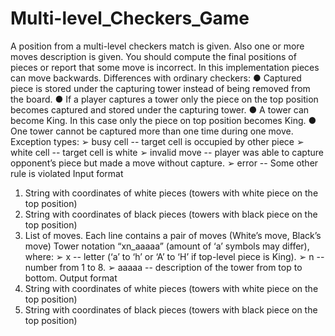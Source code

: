 # Multi-level_Checkers_Game
A position from a multi-level checkers match is given. Also one or more moves description is given. You should compute the final positions of pieces or report that some move is incorrect. In this implementation pieces can move backwards.
Differences with ordinary checkers:
● Captured piece is stored under the capturing tower
instead of being removed from the board.
● If a player captures a tower only the piece on the top
position becomes captured and stored under the capturing tower. ● A tower can become King. In this case only the piece on
 top position becomes King. ● One tower cannot be captured more than one time during one move.
Exception types:
➢ busy cell -- target cell is occupied by other piece
➢ white cell -- target cell is white
➢ invalid move -- player was able to capture opponent’s piece but made a move without capture.
➢ error -- Some other rule is violated
Input format
1. String with coordinates of white pieces (towers with white piece on the top position)
2. String with coordinates of black pieces (towers with black piece on the top position)
3. List of moves. Each line contains a pair of moves (White’s move, Black’s move)
Tower notation
“xn_aaaaa” (amount of ‘a’ symbols may differ), where:
➢ x -- letter (‘a’ to ‘h’ or ‘A’ to ‘H’ if top-level piece is King).
➢ n -- number from 1 to 8.
➢ aaaaa -- description of the tower from top to bottom. 
Output format
1. String with coordinates of white pieces (towers with white piece on the top position)
2. String with coordinates of black pieces (towers with black piece on the top position)
